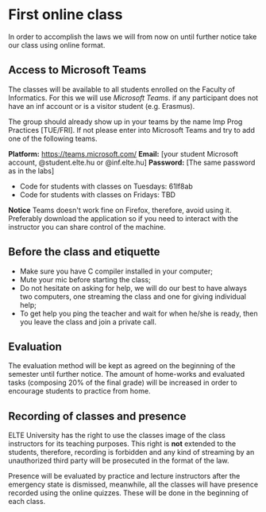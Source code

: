 
# First online class

In order to accomplish the laws we will from now on until further notice take our class using online format.

## Access to Microsoft Teams
 The classes will be available to all students enrolled on the Faculty of Informatics. For this we will use *Microsoft Teams*. if any participant does not have an inf account or is a visitor student (e.g. Erasmus).

 The group should already show up in your teams by the name Imp Prog Practices [TUE/FRI]. If not please enter into Microsoft Teams and try to add one of the following teams.

 **Platform:** https://teams.microsoft.com/
 **Email:** [your student Microsoft account, @student.elte.hu or @inf.elte.hu]
 **Password:** [The same password as in the labs]

 - Code for students with classes on Tuesdays: 61lf8ab
 - Code for students with classes on Fridays: TBD

**Notice** Teams doesn't work fine on Firefox, therefore, avoid using it.  Preferably download the application so if you need to interact with the instructor you can share control of the machine.

## Before the class and etiquette

- Make sure you have C compiler installed in your computer;
- Mute your mic before starting the class;
- Do not hesitate on asking for help, we will do our best to have always two computers, one streaming the class and one for giving individual help;
- To get help you ping the teacher and wait for when he/she is ready, then you leave the class and join a private call.


## Evaluation

The evaluation method will be kept as agreed on the beginning of the semester until further notice.
The amount of home-works and evaluated tasks (composing 20% of the final grade) will be increased in order to encourage students to practice from home.

## Recording of classes and presence

ELTE University has the right to use the classes image of the class instructors for its teaching purposes. This right is **not** extended to the students, therefore, recording is forbidden and any kind of streaming by an unauthorized third party will be prosecuted in the format of the law.

Presence will be evaluated by practice and lecture instructors after the emergency state is dismissed, meanwhile, all the classes will have presence recorded using the online quizzes. These will be done in the beginning of each class.
